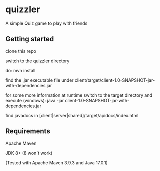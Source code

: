 # quizzler
A simple Quiz game to play with friends

## Getting started
clone this repo

switch to the quizzler directory

do: mvn install

find the .jar executable file under client/target/client-1.0-SNAPSHOT-jar-with-dependencies.jar

for some more information at runtime switch to the target directory and execute (windows): java -jar client-1.0-SNAPSHOT-jar-with-dependencies.jar 

find javadocs in [client|server|shared]/target/apidocs/index.html

## Requirements
Apache Maven

JDK 8+ (8 won´t work)

(Tested with Apache Maven 3.9.3 and Java 17.0.1)
